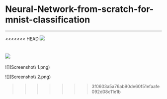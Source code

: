 # Neural-Network-from-scratch-for-mnist-classification

---

<<<<<<< HEAD
![]("Screenshot1.png)

![]("Screenshot2.png)
=======
![](Screenshot\ 1.png)

![](Screenshot\ 2.png)
>>>>>>> 3f0603a5a76ab90de60f51efaafe092d08c11e1b
